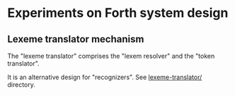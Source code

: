 # Experiments on Forth system design

## Lexeme translator mechanism

The "lexeme translator" comprises the "lexem resolver" and the "token translator".

It is an alternative design for "recognizers".
See [lexeme-translator/](https://github.com/ruv/forth-design-exp/tree/master/lexeme-translator) directory.

